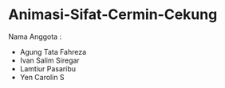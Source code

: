 # Animasi-Sifat-Cermin-Cekung
Nama Anggota :
- Agung Tata Fahreza
- Ivan Salim Siregar
- Lamtiur Pasaribu
- Yen Carolin S
